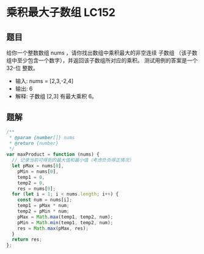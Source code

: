 # 乘积最大子数组 LC152

## 题目
给你一个整数数组 nums ，请你找出数组中乘积最大的非空连续
子数组
（该子数组中至少包含一个数字），并返回该子数组所对应的乘积。
测试用例的答案是一个 32-位 整数。

* 输入: nums = [2,3,-2,4]
* 输出: 6
* 解释: 子数组 [2,3] 有最大乘积 6。

## 题解
```javascript
/**
 * @param {number[]} nums
 * @return {number}
 */
var maxProduct = function (nums) {
  // 记录当前可得到的最大值和最小值（考虑负负得正情况）
  let pMax = nums[0],
    pMin = nums[0],
    temp1 = 0,
    temp2 = 0,
    res = nums[0];
  for (let i = 1; i < nums.length; i++) {
    const num = nums[i];
    temp1 = pMax * num;
    temp2 = pMin * num;
    pMax = Math.max(temp1, temp2, num);
    pMin = Math.min(temp1, temp2, num);
    res = Math.max(pMax, res);
  }
  return res;
};
```
